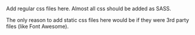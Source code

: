 Add regular css files here. Almost all css should be added as SASS.

The only reason to add static css files here would be if they were 3rd party files (like Font Awesome).